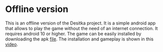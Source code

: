 # Offline version
This is an offline version of the Desitka project. It is a simple android app that allows
to play the game without the need of an internet connection. It requires android 10 or higher.
The game can be easily installed by downloading the apk [file](desitka_offline.apk). The installation
and gameplay is shown in this [video](mobile_phone_install.mp4).
